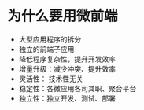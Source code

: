 # 为什么要用微前端

- 大型应用程序的拆分
- 独立的前端子应用
- 降低程序复杂性，提升开发效率
- 增量升级：减少冲突、提升效率
- 灵活性： 技术性无关
- 稳定性：各微应用各司其职、聚合平台
- 独立性：独立开发、测试、部署



